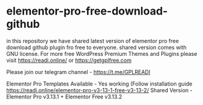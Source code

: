 # elementor-pro-free-download-github
in this repository we have shared latest version of elementor pro free download github plugin fro free to everyone. shared version comes with GNU license. For more free WordPress Premium Themes and Plugins please visit https://readi.online/ or https://getgplfree.com

Please join our telegram channel - https://t.me/GPLREADI

Elementor Pro Templates Available - Yes working (Follow installation guide https://readi.online/elementor-pro-v3-13-1-free-v3-13-2/
Shared Version - Elementor Pro v3.13.1 + Elementor Free v3.13.2
